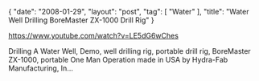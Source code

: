 {
   "date": "2008-01-29",
   "layout": "post",
   "tag": [
      "Water"
   ],
   "title": "Water Well Drilling BoreMaster ZX-1000 Drill Rig"
}

https://www.youtube.com/watch?v=LE5dG6wChes  

Drilling A Water Well, Demo, well drilling rig, portable drill rig, BoreMaster ZX-1000, portable One Man Operation made in USA by Hydra-Fab Manufacturing, In...